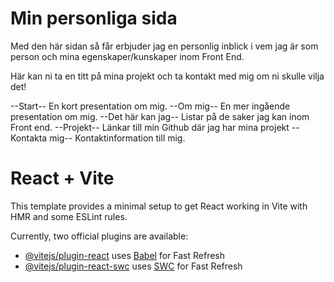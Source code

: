 # Min personliga sida

Med den här sidan så får erbjuder jag en personlig inblick i vem jag är som person och mina egenskaper/kunskaper inom Front End.

Här kan ni ta en titt på mina projekt och ta kontakt med mig om ni skulle vilja det!

--Start--
En kort presentation om mig.
--Om mig--
En mer ingående presentation om mig.
--Det här kan jag--
Listar på de saker jag kan inom Front end.
--Projekt--
Länkar till min Github där jag har mina projekt
--Kontakta mig--
Kontaktinformation till mig.

# React + Vite

This template provides a minimal setup to get React working in Vite with HMR and some ESLint rules.

Currently, two official plugins are available:

- [@vitejs/plugin-react](https://github.com/vitejs/vite-plugin-react/blob/main/packages/plugin-react/README.md) uses [Babel](https://babeljs.io/) for Fast Refresh
- [@vitejs/plugin-react-swc](https://github.com/vitejs/vite-plugin-react-swc) uses [SWC](https://swc.rs/) for Fast Refresh
